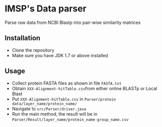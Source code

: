 # IMSP's Data parser

Parse raw data from NCBI Blastp into pair-wise similarity matrices

## Installation

- Clone the repository
- Make sure you have JDK 1.7 or above installed

## Usage

- Collect protein FASTA files as shown in file ```FASTA.txt```
- Obtain ```XXX-Alignment-hitTable.csv```from either online BLASTp or Local Blast
- Put ```XXX-Alignment-hitTable.csv``` in ```Parser/protein data/layer_name/protein_name/```
- Navigate to ```src/Parser/driver.java```
- Run the main method, the result will be in ```Parser/Result/layer_name/protein_name-group_name.csv```
